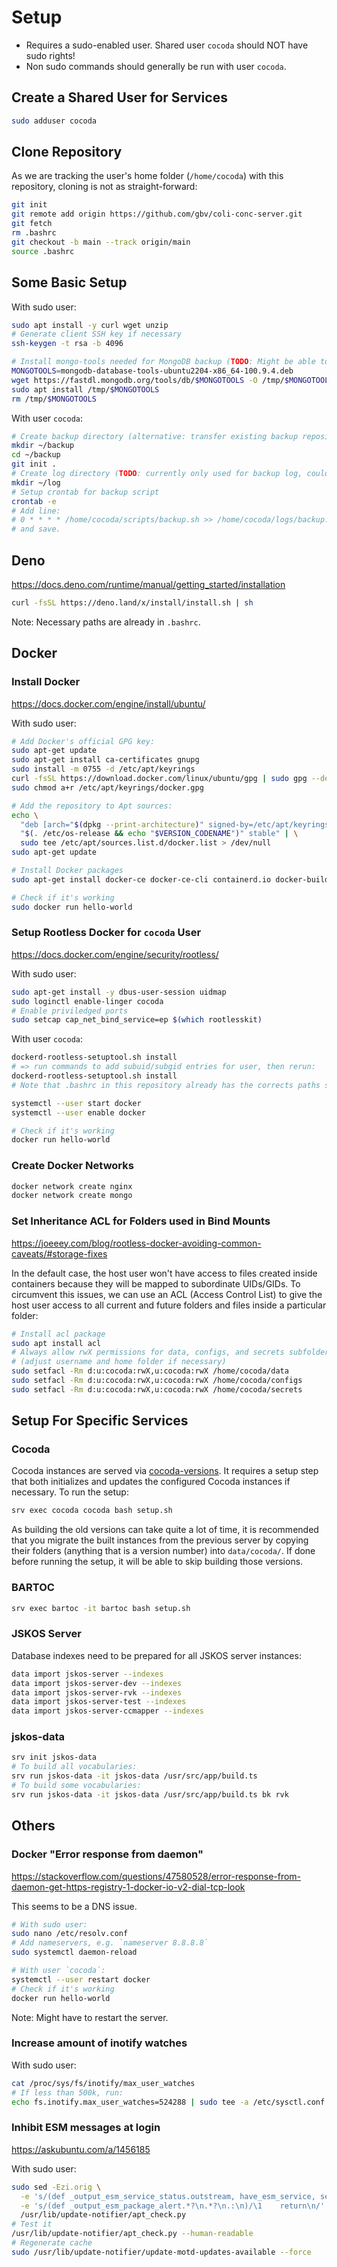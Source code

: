# Setup
- Requires a sudo-enabled user. Shared user `cocoda` should NOT have sudo rights!
- Non sudo commands should generally be run with user `cocoda`.

## Create a Shared User for Services
```sh
sudo adduser cocoda
```

## Clone Repository
As we are tracking the user's home folder (`/home/cocoda`) with this repository, cloning is not as straight-forward:

```sh
git init
git remote add origin https://github.com/gbv/coli-conc-server.git
git fetch
rm .bashrc
git checkout -b main --track origin/main
source .bashrc
```

## Some Basic Setup
With sudo user:

```sh
sudo apt install -y curl wget unzip
# Generate client SSH key if necessary
ssh-keygen -t rsa -b 4096

# Install mongo-tools needed for MongoDB backup (TODO: Might be able to do this from Docker only)
MONGOTOOLS=mongodb-database-tools-ubuntu2204-x86_64-100.9.4.deb
wget https://fastdl.mongodb.org/tools/db/$MONGOTOOLS -O /tmp/$MONGOTOOLS
sudo apt install /tmp/$MONGOTOOLS
rm /tmp/$MONGOTOOLS
```

With user `cocoda`:

```sh
# Create backup directory (alternative: transfer existing backup repository)
mkdir ~/backup
cd ~/backup
git init .
# Create log directory (TODO: currently only used for backup log, could be used for more than that)
mkdir ~/log
# Setup crontab for backup script
crontab -e
# Add line: 
# 0 * * * * /home/cocoda/scripts/backup.sh >> /home/cocoda/logs/backup.log
# and save.
```

## Deno
https://docs.deno.com/runtime/manual/getting_started/installation

```sh
curl -fsSL https://deno.land/x/install/install.sh | sh
```

Note: Necessary paths are already in `.bashrc`.

## Docker

### Install Docker
https://docs.docker.com/engine/install/ubuntu/

With sudo user:

```sh
# Add Docker's official GPG key:
sudo apt-get update
sudo apt-get install ca-certificates gnupg
sudo install -m 0755 -d /etc/apt/keyrings
curl -fsSL https://download.docker.com/linux/ubuntu/gpg | sudo gpg --dearmor -o /etc/apt/keyrings/docker.gpg
sudo chmod a+r /etc/apt/keyrings/docker.gpg

# Add the repository to Apt sources:
echo \
  "deb [arch="$(dpkg --print-architecture)" signed-by=/etc/apt/keyrings/docker.gpg] https://download.docker.com/linux/ubuntu \
  "$(. /etc/os-release && echo "$VERSION_CODENAME")" stable" | \
  sudo tee /etc/apt/sources.list.d/docker.list > /dev/null
sudo apt-get update

# Install Docker packages
sudo apt-get install docker-ce docker-ce-cli containerd.io docker-buildx-plugin docker-compose-plugin

# Check if it's working
sudo docker run hello-world
```

### Setup Rootless Docker for `cocoda` User
https://docs.docker.com/engine/security/rootless/

With sudo user:

```sh
sudo apt-get install -y dbus-user-session uidmap
sudo loginctl enable-linger cocoda
# Enable priviledged ports
sudo setcap cap_net_bind_service=ep $(which rootlesskit)
```

With user `cocoda`:

```sh
dockerd-rootless-setuptool.sh install
# => run commands to add subuid/subgid entries for user, then rerun:
dockerd-rootless-setuptool.sh install
# Note that .bashrc in this repository already has the corrects paths set, so no changes necessary

systemctl --user start docker
systemctl --user enable docker

# Check if it's working
docker run hello-world
```

### Create Docker Networks
```sh
docker network create nginx
docker network create mongo
```

### Set Inheritance ACL for Folders used in Bind Mounts
https://joeeey.com/blog/rootless-docker-avoiding-common-caveats/#storage-fixes

In the default case, the host user won't have access to files created inside containers because they will be mapped to subordinate UIDs/GIDs. To circumvent this issues, we can use an ACL (Access Control List) to give the host user access to all current and future folders and files inside a particular folder:

```sh
# Install acl package
sudo apt install acl
# Always allow rwX permissions for data, configs, and secrets subfolders
# (adjust username and home folder if necessary)
sudo setfacl -Rm d:u:cocoda:rwX,u:cocoda:rwX /home/cocoda/data
sudo setfacl -Rm d:u:cocoda:rwX,u:cocoda:rwX /home/cocoda/configs
sudo setfacl -Rm d:u:cocoda:rwX,u:cocoda:rwX /home/cocoda/secrets
```

## Setup For Specific Services

### Cocoda

Cocoda instances are served via [cocoda-versions](https://github.com/gbv/cocoda-versions). It requires a setup step that both initializes and updates the configured Cocoda instances if necessary. To run the setup:

```sh
srv exec cocoda cocoda bash setup.sh
```

As building the old versions can take quite a lot of time, it is recommended that you migrate the built instances from the previous server by copying their folders (anything that is a version number) into `data/cocoda/`. If done before running the setup, it will be able to skip building those versions.

### BARTOC

```sh
srv exec bartoc -it bartoc bash setup.sh
```

### JSKOS Server

Database indexes need to be prepared for all JSKOS server instances:

```sh
data import jskos-server --indexes
data import jskos-server-dev --indexes
data import jskos-server-rvk --indexes
data import jskos-server-test --indexes
data import jskos-server-ccmapper --indexes
```

### jskos-data

```sh
srv init jskos-data
# To build all vocabularies:
srv run jskos-data -it jskos-data /usr/src/app/build.ts
# To build some vocabularies:
srv run jskos-data -it jskos-data /usr/src/app/build.ts bk rvk
```

## Others

### Docker "Error response from daemon"
https://stackoverflow.com/questions/47580528/error-response-from-daemon-get-https-registry-1-docker-io-v2-dial-tcp-look

This seems to be a DNS issue.

```sh
# With sudo user:
sudo nano /etc/resolv.conf
# Add nameservers, e.g. `nameserver 8.8.8.8`
sudo systemctl daemon-reload

# With user `cocoda`:
systemctl --user restart docker
# Check if it's working
docker run hello-world
```

Note: Might have to restart the server.

### Increase amount of inotify watches
With sudo user:

```sh
cat /proc/sys/fs/inotify/max_user_watches
# If less than 500k, run:
echo fs.inotify.max_user_watches=524288 | sudo tee -a /etc/sysctl.conf && sudo sysctl -p
```

### Inhibit ESM messages at login
https://askubuntu.com/a/1456185

With sudo user:

```bash
sudo sed -Ezi.orig \
  -e 's/(def _output_esm_service_status.outstream, have_esm_service, service_type.:\n)/\1    return\n/' \
  -e 's/(def _output_esm_package_alert.*?\n.*?\n.:\n)/\1    return\n/' \
  /usr/lib/update-notifier/apt_check.py
# Test it
/usr/lib/update-notifier/apt_check.py --human-readable
# Regenerate cache
sudo /usr/lib/update-notifier/update-motd-updates-available --force
```
